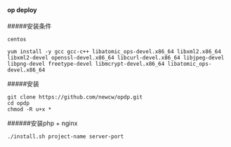 #### op deploy

#####安装条件

    centos
    
    yum install -y gcc gcc-c++ libatomic_ops-devel.x86_64 libxml2.x86_64 libxml2-devel openssl-devel.x86_64 libcurl-devel.x86_64 libjpeg-devel libpng-devel freetype-devel libmcrypt-devel.x86_64 libatomic_ops-devel.x86_64


#####安装

    git clone https://github.com/newcw/opdp.git
    cd opdp
    chmod -R u+x *

    

######安装php + nginx
    
    ./install.sh project-name server-port


